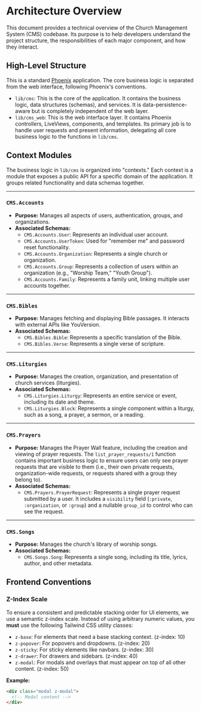 # Architecture Overview

This document provides a technical overview of the Church Management System (CMS) codebase. Its purpose is to help developers understand the project structure, the responsibilities of each major component, and how they interact.

## High-Level Structure

This is a standard [Phoenix](https://www.phoenixframework.org/) application. The core business logic is separated from the web interface, following Phoenix's conventions.

*   `lib/cms`: This is the core of the application. It contains the business logic, data structures (schemas), and services. It is data-persistence-aware but is completely independent of the web layer.
*   `lib/cms_web`: This is the web interface layer. It contains Phoenix controllers, LiveViews, components, and templates. Its primary job is to handle user requests and present information, delegating all core business logic to the functions in `lib/cms`.

## Context Modules

The business logic in `lib/cms` is organized into "contexts." Each context is a module that exposes a public API for a specific domain of the application. It groups related functionality and data schemas together.

---

### `CMS.Accounts`

*   **Purpose:** Manages all aspects of users, authentication, groups, and organizations.
*   **Associated Schemas:**
    *   `CMS.Accounts.User`: Represents an individual user account.
    *   `CMS.Accounts.UserToken`: Used for "remember me" and password reset functionality.
    *   `CMS.Accounts.Organization`: Represents a single church or organization.
    *   `CMS.Accounts.Group`: Represents a collection of users within an organization (e.g., "Worship Team," "Youth Group").
    *   `CMS.Accounts.Family`: Represents a family unit, linking multiple user accounts together.

---

### `CMS.Bibles`

*   **Purpose:** Manages fetching and displaying Bible passages. It interacts with external APIs like YouVersion.
*   **Associated Schemas:**
    *   `CMS.Bibles.Bible`: Represents a specific translation of the Bible.
    *   `CMS.Bibles.Verse`: Represents a single verse of scripture.

---

### `CMS.Liturgies`

*   **Purpose:** Manages the creation, organization, and presentation of church services (liturgies).
*   **Associated Schemas:**
    *   `CMS.Liturgies.Liturgy`: Represents an entire service or event, including its date and theme.
    *   `CMS.Liturgies.Block`: Represents a single component within a liturgy, such as a song, a prayer, a sermon, or a reading.

---

### `CMS.Prayers`

*   **Purpose:** Manages the Prayer Wall feature, including the creation and viewing of prayer requests. The `list_prayer_requests/1` function contains important business logic to ensure users can only see prayer requests that are visible to them (i.e., their own private requests, organization-wide requests, or requests shared with a group they belong to).
*   **Associated Schemas:**
    *   `CMS.Prayers.PrayerRequest`: Represents a single prayer request submitted by a user. It includes a `visibility` field (`:private`, `:organization`, or `:group`) and a nullable `group_id` to control who can see the request.

---

### `CMS.Songs`

*   **Purpose:** Manages the church's library of worship songs.
*   **Associated Schemas:**
    *   `CMS.Songs.Song`: Represents a single song, including its title, lyrics, author, and other metadata.

## Frontend Conventions

### Z-Index Scale

To ensure a consistent and predictable stacking order for UI elements, we use a semantic z-index scale. Instead of using arbitrary numeric values, you **must** use the following Tailwind CSS utility classes:

*   `z-base`: For elements that need a base stacking context. (z-index: 10)
*   `z-popover`: For popovers and dropdowns. (z-index: 20)
*   `z-sticky`: For sticky elements like navbars. (z-index: 30)
*   `z-drawer`: For drawers and sidebars. (z-index: 40)
*   `z-modal`: For modals and overlays that must appear on top of all other content. (z-index: 50)

**Example:**

```html
<div class="modal z-modal">
  <!-- Modal content -->
</div>
```
